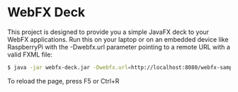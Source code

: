 WebFX Deck
=====
This project is designed to provide you a simple JavaFX deck to your WebFX applications. Run this on your laptop or on an embedded device like RaspberryPi with the -Dwebfx.url parameter pointing to a remote URL with a valid FXML file:
```bash
$ java -jar webfx-deck.jar -Dwebfx.url=http://localhost:8080/webfx-samples/login/login.fxml
```

To reload the page, press F5 or Ctrl+R

